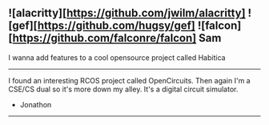 ![alacritty][https://github.com/jwilm/alacritty]
![gef][https://github.com/hugsy/gef]
![falcon][https://github.com/falconre/falcon]
Sam
-----------------------------------------------
I wanna add features to a cool opensource project called Habitica

-----------------------------------------------
I found an interesting RCOS project called OpenCircuits.
Then again I'm a CSE/CS dual so it's more down my alley.
It's a digital circuit simulator.

- Jonathon
-----------------------------------------------



